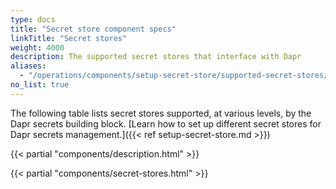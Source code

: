 ```yaml
---
type: docs
title: "Secret store component specs"
linkTitle: "Secret stores"
weight: 4000
description: The supported secret stores that interface with Dapr
aliases:
  - "/operations/components/setup-secret-store/supported-secret-stores/"
no_list: true
---
```


The following table lists secret stores supported, at various levels, by the Dapr secrets building block. [Learn how to set up different secret stores for Dapr secrets management.]({{< ref setup-secret-store.md >}})

{{< partial "components/description.html" >}}

{{< partial "components/secret-stores.html" >}}
